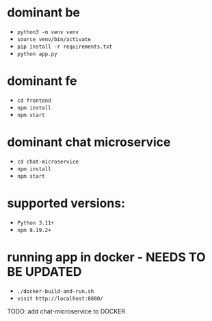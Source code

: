# dominant be
- `python3 -m venv venv`
- `source venv/bin/activate`
- `pip install -r requirements.txt`
- `python app.py`

# dominant fe
- `cd frontend`
- `npm install`
- `npm start`

# dominant chat microservice
- `cd chat-microservice`
- `npm install`
- `npm start`

# supported versions: 
- `Python 3.11+`
- `npm 8.19.2+`

# running app in docker - NEEDS TO BE UPDATED
- `./docker-build-and-run.sh`
- `visit http://localhost:8080/`

TODO: add chat-microservice to DOCKER 